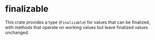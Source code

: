 # finalizable

This crate provides a type (`Finalizable`) for values that can be finalized,
with methods that operate on working values but leave finalized values unchanged.
